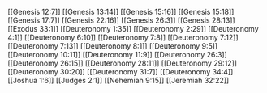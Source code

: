 [[Genesis 12:7]]
[[Genesis 13:14]]
[[Genesis 15:16]]
[[Genesis 15:18]]
[[Genesis 17:7]]
[[Genesis 22:16]]
[[Genesis 26:3]]
[[Genesis 28:13]]
[[Exodus 33:1]]
[[Deuteronomy 1:35]]
[[Deuteronomy 2:29]]
[[Deuteronomy 4:1]]
[[Deuteronomy 6:10]]
[[Deuteronomy 7:8]]
[[Deuteronomy 7:12]]
[[Deuteronomy 7:13]]
[[Deuteronomy 8:1]]
[[Deuteronomy 9:5]]
[[Deuteronomy 10:11]]
[[Deuteronomy 11:9]]
[[Deuteronomy 26:3]]
[[Deuteronomy 26:15]]
[[Deuteronomy 28:11]]
[[Deuteronomy 29:12]]
[[Deuteronomy 30:20]]
[[Deuteronomy 31:7]]
[[Deuteronomy 34:4]]
[[Joshua 1:6]]
[[Judges 2:1]]
[[Nehemiah 9:15]]
[[Jeremiah 32:22]]
